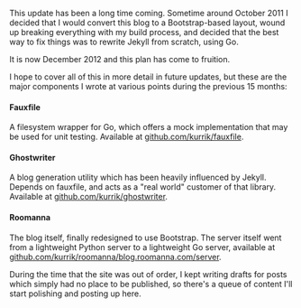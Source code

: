 This update has been a long time coming.  Sometime around October 2011 I
decided that I would convert this blog to a Bootstrap-based layout, wound
up breaking everything with my build process, and decided that the best way
to fix things was to rewrite Jekyll from scratch, using Go.

It is now December 2012 and this plan has come to fruition.

<!--BREAK-->

I hope to cover all of this in more detail in future updates, but these are
the major components I wrote at various points during the previous 15 months:

#### Fauxfile
A filesystem wrapper for Go, which offers a mock implementation that may
be used for unit testing.  Available at
[github.com/kurrik/fauxfile](https://github.com/kurrik/fauxfile).

#### Ghostwriter
A blog generation utility which has been heavily influenced by Jekyll.
Depends on fauxfile, and acts as a "real world" customer of that library.
Available at
[github.com/kurrik/ghostwriter](https://github.com/kurrik/ghostwriter).

#### Roomanna
The blog itself, finally redesigned to use Bootstrap.  The server itself
went from a lightweight Python server to a lightweight Go server,
available at
[github.com/kurrik/roomanna/blog.roomanna.com/server](https://github.com/kurrik/roomanna/tree/master/blog.roomanna.com/server).

During the time that the site was out of order, I kept writing drafts for
posts which simply had no place to be published, so there's a queue of
content I'll start polishing and posting up here.
